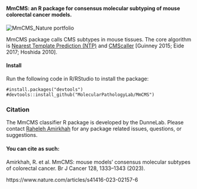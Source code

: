 # <h4>MmCMS: an R package for consensus molecular subtyping of mouse colorectal cancer models.</h4>
![MmCMS_Nature portfolio](https://github.com/user-attachments/assets/c54b4086-a17a-4721-8bc6-bbea40c561a7)

<p>MmCMS package calls CMS subtypes in mouse tissues. The core algorithm is <a href="https://journals.plos.org/plosone/article?id=10.1371/journal.pone.0015543"> Nearest Template Prediction (NTP)</a> and <a href="https://www.nature.com/articles/s41598-017-16747-x"> CMScaller</a> [Guinney 2015; Eide 2017; Hoshida 2010].</p>

<h4>Install</h4>
<p>Run the following code in R/RStudio to install the package:</p>

<code>#install.packages("devtools")</code><br>
<code>#devtools::install_github("MolecularPathologyLab/MmCMS")</code>
<h3>Citation</h3>
<p>The MmCMS classifier R package is developed by the DunneLab. Please contact <a href="https://www.linkedin.com/in/raheleh-amirkhah-ba5ab05b/?originalSubdomain=uk">Raheleh Amirkhah</a> for any package related issues, questions, or suggestions.</p>

<h4>You can cite as such:</h4>
<p>Amirkhah, R. et al. MmCMS: mouse models’ consensus molecular subtypes of colorectal cancer. Br J Cancer 128, 1333–1343 (2023).</p>
<p>https://www.nature.com/articles/s41416-023-02157-6</p>
